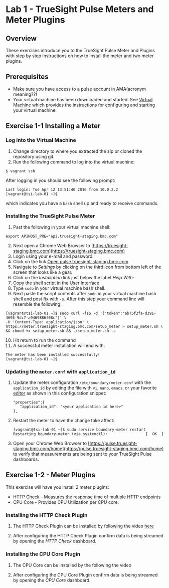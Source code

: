 Lab 1 - TrueSight Pulse Meters and Meter Plugins
================================================

## Overview

These exercises introduce you to the TrueSight Pulse Meter and Plugins with step by step instructions
on how to install the meter and two meter plugins.


## Prerequisites

- Make sure you have access to a pulse account in AMA(acronym meaning??)
- Your virtual machine has been downloaded and started. See [Virtual Machine](../getting_started/virtual_machine.md)
which provides the instructions for configuring and starting your virtual machine.

## Exercise 1-1 Installing a Meter

### Log into the Virtual Machine

1. Change directory to where you extracted the zip or cloned the repository using git.
2. Run the following command to log into the virtual machine:
```
$ vagrant ssh
```
After logging in you should see the following prompt:
```
Last login: Tue Apr 12 13:51:40 2016 from 10.0.2.2
[vagrant@tsi-lab-01 ~]$
```

which indicates you have a `bash` shell up and ready to receive commands.

### Installing the TrueSight Pulse Meter

1. Past the following in your virtual machine shell:
```
export APIHOST_PRE="api.truesight-staging.bmc.com"
```
2. Next open a Chrome Web Browser to [https://truesight-staging.bmc.com](https://truesight-staging.bmc.com)
3. Login using your e-mail and password.
4. Click on the link [Open pulse.truesight-staging.bmc.com](https://pulse.truesight-staging.bmc.com/)
5. Navigate to _Settings_ by clicking on the third icon from bottom left of the screen
that looks like a gear.
6. Click on the _Installation_ link just below the label _Help With:_
7. Copy the shell script in the User Interface
8. Type `sudo` in your virtual machine bash shell.
9. Next paste the script contents after `sudo` in your virtual machine bash shell and
post fix with `-s`. After this step your command line will resemble the following:
```
[vagrant@tsi-lab-01 ~]$ sudo curl -fsS -d '{"token":"ab75f2fa-d391-4695-9dc7-a9469886f08c"}' \
-H 'Content-Type: application/json' \
https://meter.truesight-staging.bmc.com/setup_meter > setup_meter.sh \
&& chmod +x setup_meter.sh && ./setup_meter.sh -s
```
10. Hit return to run the command
11. A successful meter installation will end with:
```
The meter has been installed successfully!
[vagrant@tsi-lab-01 ~]$
```

### Updating the `meter.conf` with `application_id`

1. Update the meter configuration `/etc/boundary/meter.conf` with the `application_id` by editing the
file with `vi`, `nano`, `emacs`, or your favorite [editor](https://en.wikipedia.org/wiki/List_of_text_editors)
as shown in this configuration snippet:

    ```
    "properties":{
       "application_id": "<your application id here>"
    },
    ```

2. Restart the meter to have the change take affect:
    ```
    [vagrant@tsi-lab-01 ~]$ sudo service boundary-meter restart
    Restarting boundary-meter (via systemctl):                 [  OK  ]
    ```

3. Open your Chrome Web Browser to
[https://pulse.truesight-staging.bmc.com/home](https://pulse.truesight-staging.bmc.com/home)
to verify that measurements are being sent to your TrueSight Pulse dashboards.


## Exercise 1-2 - Meter Plugins

This exercise will have you install 2 meter plugins:

- HTTP Check - Measures the response time of multiple HTTP endpoints
- CPU Core - Provides CPU Utilization per CPU core.

### Installing the HTTP Check Plugin

1. The HTTP Check Plugin can be installed by following the video
[here](https://help.truesight.bmc.com/hc/en-us/articles/202622071-Plugins-HTTP-Check-Deployment-Walkthrough)

2. After configuring the HTTP Check Plugin confirm data is being streamed by opening the _HTTP Check_
dashboard.


### Installing the CPU Core Plugin

1. The CPU Core can be installed by the following the video
[](https://help.truesight.bmc.com/hc/en-us/articles/202671691-Plugins-CPU-Core-Deployment-Walkthrough)

2. After configuring the CPU Core Plugin confirm data is being streamed by opening the _CPU Core_
dashboard.
